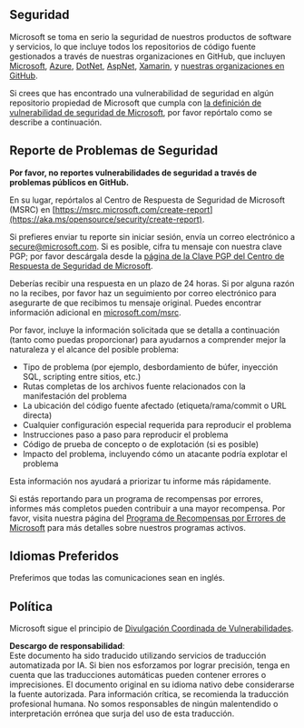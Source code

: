 ## Seguridad

Microsoft se toma en serio la seguridad de nuestros productos de software y servicios, lo que incluye todos los repositorios de código fuente gestionados a través de nuestras organizaciones en GitHub, que incluyen [Microsoft](https://github.com/microsoft), [Azure](https://github.com/Azure), [DotNet](https://github.com/dotnet), [AspNet](https://github.com/aspnet), [Xamarin](https://github.com/xamarin), y [nuestras organizaciones en GitHub](https://opensource.microsoft.com/).

Si crees que has encontrado una vulnerabilidad de seguridad en algún repositorio propiedad de Microsoft que cumpla con [la definición de vulnerabilidad de seguridad de Microsoft](https://aka.ms/opensource/security/definition), por favor repórtalo como se describe a continuación.

## Reporte de Problemas de Seguridad

**Por favor, no reportes vulnerabilidades de seguridad a través de problemas públicos en GitHub.**

En su lugar, repórtalos al Centro de Respuesta de Seguridad de Microsoft (MSRC) en [https://msrc.microsoft.com/create-report](https://aka.ms/opensource/security/create-report).

Si prefieres enviar tu reporte sin iniciar sesión, envía un correo electrónico a [secure@microsoft.com](mailto:secure@microsoft.com). Si es posible, cifra tu mensaje con nuestra clave PGP; por favor descárgala desde la [página de la Clave PGP del Centro de Respuesta de Seguridad de Microsoft](https://aka.ms/opensource/security/pgpkey).

Deberías recibir una respuesta en un plazo de 24 horas. Si por alguna razón no la recibes, por favor haz un seguimiento por correo electrónico para asegurarte de que recibimos tu mensaje original. Puedes encontrar información adicional en [microsoft.com/msrc](https://aka.ms/opensource/security/msrc).

Por favor, incluye la información solicitada que se detalla a continuación (tanto como puedas proporcionar) para ayudarnos a comprender mejor la naturaleza y el alcance del posible problema:

  * Tipo de problema (por ejemplo, desbordamiento de búfer, inyección SQL, scripting entre sitios, etc.)
  * Rutas completas de los archivos fuente relacionados con la manifestación del problema
  * La ubicación del código fuente afectado (etiqueta/rama/commit o URL directa)
  * Cualquier configuración especial requerida para reproducir el problema
  * Instrucciones paso a paso para reproducir el problema
  * Código de prueba de concepto o de explotación (si es posible)
  * Impacto del problema, incluyendo cómo un atacante podría explotar el problema

Esta información nos ayudará a priorizar tu informe más rápidamente.

Si estás reportando para un programa de recompensas por errores, informes más completos pueden contribuir a una mayor recompensa. Por favor, visita nuestra página del [Programa de Recompensas por Errores de Microsoft](https://aka.ms/opensource/security/bounty) para más detalles sobre nuestros programas activos.

## Idiomas Preferidos

Preferimos que todas las comunicaciones sean en inglés.

## Política

Microsoft sigue el principio de [Divulgación Coordinada de Vulnerabilidades](https://aka.ms/opensource/security/cvd).

**Descargo de responsabilidad**:  
Este documento ha sido traducido utilizando servicios de traducción automatizada por IA. Si bien nos esforzamos por lograr precisión, tenga en cuenta que las traducciones automáticas pueden contener errores o imprecisiones. El documento original en su idioma nativo debe considerarse la fuente autorizada. Para información crítica, se recomienda la traducción profesional humana. No somos responsables de ningún malentendido o interpretación errónea que surja del uso de esta traducción.